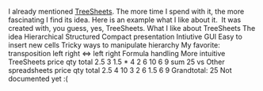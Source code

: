 I already mentioned [TreeSheets](http://www.treesheets.com). The
more time I spend with it, the more fascinating I find its idea.
Here is an example what I like about it.  It was created with, you
guess, yes, TreeSheets.
What I like about TreeSheets
The idea
Hierarchical
Structured
Compact presentation
Intiutive GUI
Easy to insert new cells
Tricky ways to manipulate hierarchy
My favorite: transposition
left
right
<=\>
left
right
Formula handling
More intuitive
TreeSheets
price
qty
total
2.5
3
1.5
\*
4
2
6
10
6
9
sum
25
vs
Other spreadsheets
price
qty
total
2.5
4
10
3
2
6
1.5
6
9
Grandtotal:
25
Not documented yet :(


